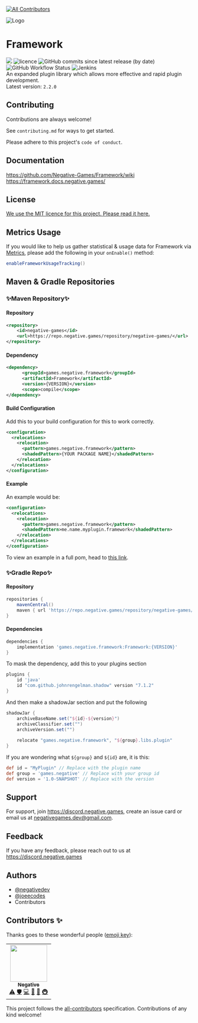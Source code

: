 
<!-- ALL-CONTRIBUTORS-BADGE:START - Do not remove or modify this section -->
[![All Contributors](https://img.shields.io/badge/all_contributors-1-orange.svg?style=flat-square)](#contributors-)
<!-- ALL-CONTRIBUTORS-BADGE:END -->
![Logo](https://cdn.joehosten.me/negative-games/assets/Framework.png)


# Framework
[![](https://jitpack.io/v/Negative-Games/Framework.svg)](https://jitpack.io/#Negative-Games/Framework) ![licence](https://img.shields.io/github/license/negative-games/framework) ![GitHub commits since latest release (by date)](https://img.shields.io/github/commits-since/negative-games/framework/latest) ![GitHub Workflow Status](https://img.shields.io/github/workflow/status/negative-games/framework/CodeQL) ![Jenkins](https://img.shields.io/jenkins/build?jobUrl=https%3A%2F%2Fci.hypews.com%2Fjob%2FFramework%2F&label=jenkins-build)  
An expanded plugin library which allows more effective and rapid plugin development.   
Latest version: `2.2.0`


## Contributing

Contributions are always welcome!

See `contributing.md` for ways to get started.

Please adhere to this project's `code of conduct`.


## Documentation

https://github.com/Negative-Games/Framework/wiki  
https://framework.docs.negative.games/


## License

[We use the MIT licence for this project. Please read it here.](https://choosealicense.com/licenses/mit/)


## Metrics Usage
If you would like to help us gather statistical & usage data for Framework via [Metrics](https://bstats.org), please add the following in your `onEnable()` method:
```java
enableFrameworkUsageTracking()
```
## Maven & Gradle Repositories

### ✨Maven Repository✨

#### Repository

```xml
<repository>     
    <id>negative-games</id>
    <url>https://repo.negative.games/repository/negative-games/</url>
</repository>
```

#### Dependency

```xml
<dependency>
      <groupId>games.negative.framework</groupId>
      <artifactId>Framework</artifactId>
      <version>{VERSION}</version>
      <scope>compile</scope>
</dependency>
```

#### Build Configuration

Add this to your build configuration for this to work correctly.

```xml
<configuration>
  <relocations>
    <relocation>
      <pattern>games.negative.framework</pattern>
      <shadedPattern>{YOUR PACKAGE NAME}</shadedPattern>
    </relocation>
  </relocations>
</configuration>
```

#### Example

An example would be:

```xml
<configuration>
  <relocations>
    <relocation>
      <pattern>games.negative.framework</pattern>
      <shadedPattern>me.name.myplugin.framework</shadedPattern>
    </relocation>
  </relocations>
</configuration>
```

To view an example in a full pom, head
to [this link](https://gist.github.com/joeecodes/f0d2da7807b256e44cce7da3be0bb188).

### ✨Gradle Repo✨
#### Repository

```groovy
repositories {
    mavenCentral()
    maven { url 'https://repo.negative.games/repository/negative-games/' }
}
```
#### Dependencies

```groovy
dependencies {
    implementation 'games.negative.framework:Framework:{VERSION}'
}
```

To mask the dependency, add this to your plugins section

```groovy
plugins {
    id 'java'
    id "com.github.johnrengelman.shadow" version "7.1.2"
}
```

And then make a shadowJar section and put the following

```groovy
shadowJar {
    archiveBaseName.set("${id}-${version}")
    archiveClassifier.set("")
    archiveVersion.set("")
    
    relocate "games.negative.framework", "${group}.libs.plugin"
}
```

If you are wondering what `${group}` and `${id}` are, it is this:

```groovy
def id = "MyPlugin" // Replace with the plugin name
def group = 'games.negative' // Replace with your group id
def version = '1.0-SNAPSHOT' // Replace with the version
```
## Support

For support, join https://discord.negative.games, create an issue card or email us at negativegames.dev@gmail.com.


## Feedback

If you have any feedback, please reach out to us at https://discord.negative.games


## Authors

- [@negativedev](https://www.github.com/negativedev)
- [@joeecodes](https://www.github.com/joeecodes)
- Contributors


## Contributors ✨

Thanks goes to these wonderful people ([emoji key](https://allcontributors.org/docs/en/emoji-key)):

<!-- ALL-CONTRIBUTORS-LIST:START - Do not remove or modify this section -->
<!-- prettier-ignore-start -->
<!-- markdownlint-disable -->
<table>
  <tr>
    <td align="center"><a href="https://github.com/NegativeDev"><img src="https://avatars.githubusercontent.com/u/60104846?v=4?s=100" width="100px;" alt=""/><br /><sub><b>Negative</b></sub></a><br /><a href="https://github.com/Negative-Games/Framework/commits?author=NegativeDev" title="Tests">⚠️</a> <a href="#security-NegativeDev" title="Security">🛡️</a> <a href="https://github.com/Negative-Games/Framework/commits?author=NegativeDev" title="Code">💻</a> <a href="#projectManagement-NegativeDev" title="Project Management">📆</a> <a href="#maintenance-NegativeDev" title="Maintenance">🚧</a> <a href="#infra-NegativeDev" title="Infrastructure (Hosting, Build-Tools, etc)">🚇</a></td>
  </tr>
</table>

<!-- markdownlint-restore -->
<!-- prettier-ignore-end -->

<!-- ALL-CONTRIBUTORS-LIST:END -->

This project follows the [all-contributors](https://github.com/all-contributors/all-contributors) specification. Contributions of any kind welcome!
